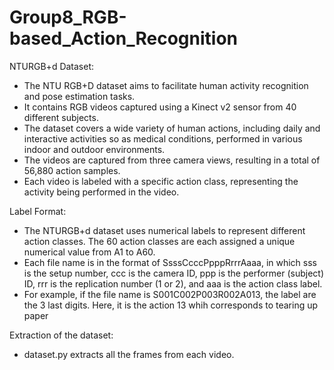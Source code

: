 # Group8_RGB-based_Action_Recognition



NTURGB+d Dataset:
- The NTU RGB+D dataset aims to facilitate human activity recognition and pose estimation tasks.
- It contains RGB videos captured using a Kinect v2 sensor from 40 different subjects.
- The dataset covers a wide variety of human actions, including daily and interactive activities so as medical conditions, performed in various indoor and outdoor environments.
- The videos are captured from three camera views, resulting in a total of 56,880 action samples.
- Each video is labeled with a specific action class, representing the activity being performed in the video.

Label Format:
- The NTURGB+d dataset uses numerical labels to represent different action classes. The 60 action classes are each assigned a unique numerical value from A1 to A60.
- Each file name is in the format of SsssCcccPpppRrrrAaaa, in which sss is the setup number, ccc is the camera ID, ppp is the performer (subject) ID, rrr is the replication number (1 or 2), and aaa is the action class label.
- For example, if the file name is S001C002P003R002A013, the label are the 3 last digits. Here, it is the action 13 whih corresponds to tearing up paper

Extraction of the dataset:
- dataset.py extracts all the frames from each video.
